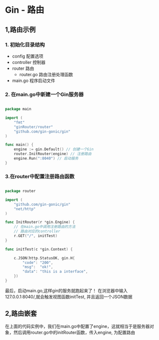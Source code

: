 # Gin - 路由

## 1,路由示例


### 1. 初始化目录结构

+ config     配置选项
+ controller 控制器
+ router     路由
  + router.go 路由注册处理函数
+ main.go  程序启动文件



### 2. 在main.go中新建一个Gin服务器
```go

package main

import (
	"fmt"
	"ginRouter/router"
	"github.com/gin-gonic/gin"
)

func main() {
	engine := gin.Default() // 创建一个Gin
	router.InitRouter(engine) // 注册路由
	engine.Run(":8040") // 启动服务
}

```
### 3.在router中配置注册路由函数

```go

package router

import (
	"github.com/gin-gonic/gin"
	"net/http"
)

func InitRouter(r *gin.Engine) { 
	// 在main.go中调用注册路由的方法
	// 路由对应的controller 
	r.GET("/", initTest)
}

func initTest(c *gin.Context) {

	c.JSON(http.StatusOK, gin.H{
		"code": "200",
		"msg":  "ok!",
		"data": "this is a interface",
	})
}

```


最后，启动main.go,这样gin的服务就跑起来了！
在浏览器中输入 127.0.0.1:8040/,就会触发视图函数initTest, 并且返回一个JSON数据

## 2,路由嵌套

在上面的代码实例中，我们在main.go中配置了engine，这就相当于是服务器对象，然后调用router.go中的initRouter函数，传入engine,
为配置路由


